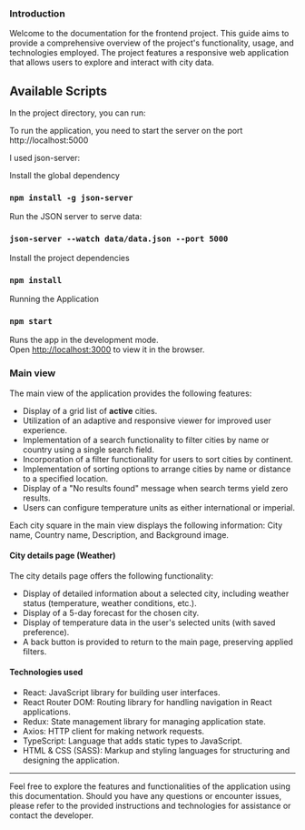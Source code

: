 ### Introduction

Welcome to the documentation for the frontend project. This guide aims to provide a comprehensive overview of the project's functionality, usage, and technologies employed. The project features a responsive web application that allows users to explore and interact with city data.

## Available Scripts

In the project directory, you can run:

To run the application, you need to start the server on the port http://localhost:5000

I used json-server:

Install the global dependency

### `npm install -g json-server`

Run the JSON server to serve data:

### `json-server --watch data/data.json --port 5000`

Install the project dependencies

### `npm install`

Running the Application

### `npm start`

Runs the app in the development mode.\
Open [http://localhost:3000](http://localhost:3000) to view it in the browser.

### Main view

The main view of the application provides the following features:

- Display of a grid list of **active** cities.
- Utilization of an adaptive and responsive viewer for improved user experience.
- Implementation of a search functionality to filter cities by name or country using a single search field.
- Incorporation of a filter functionality for users to sort cities by continent.
- Implementation of sorting options to arrange cities by name or distance to a specified location.
- Display of a "No results found" message when search terms yield zero results.
- Users can configure temperature units as either international or imperial.

Each city square in the main view displays the following information: City name, Country name, Description, and Background image.

#### City details page (Weather)

The city details page offers the following functionality:

- Display of detailed information about a selected city, including weather status (temperature, weather conditions, etc.).
- Display of a 5-day forecast for the chosen city.
- Display of temperature data in the user's selected units (with saved preference).
- A back button is provided to return to the main page, preserving applied filters.

#### Technologies used

- React: JavaScript library for building user interfaces.
- React Router DOM: Routing library for handling navigation in React applications.
- Redux: State management library for managing application state.
- Axios: HTTP client for making network requests.
- TypeScript: Language that adds static types to JavaScript.
- HTML & CSS (SASS): Markup and styling languages for structuring and designing the application.

---

Feel free to explore the features and functionalities of the application using this documentation. Should you have any questions or encounter issues, please refer to the provided instructions and technologies for assistance or contact the developer.
